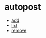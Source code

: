 # autopost

- [add](/bot/reference/discord/autopost/add)
- [list](/bot/reference/discord/autopost/list)
- [remove](/bot/reference/discord/autopost/remove)
